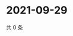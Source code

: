 # 2021-09-29

共 0 条

<!-- BEGIN WEIBO -->
<!-- 最后更新时间 Wed Sep 29 2021 08:12:07 GMT+0800 (China Standard Time) -->

<!-- END WEIBO -->
